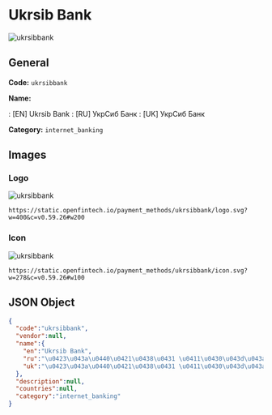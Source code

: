 
# Ukrsib Bank 
![ukrsibbank](https://static.openfintech.io/payment_methods/ukrsibbank/logo.svg?w=400&c=v0.59.26#w200)  

## General 
**Code:** `ukrsibbank` 
 
**Name:** 
 
:	[EN] Ukrsib Bank 
:	[RU] УкрСиб Банк 
:	[UK] УкрСиб Банк 
 
**Category:** `internet_banking` 
 

## Images 

### Logo 
![ukrsibbank](https://static.openfintech.io/payment_methods/ukrsibbank/logo.svg?w=400&c=v0.59.26#w200)  

```
https://static.openfintech.io/payment_methods/ukrsibbank/logo.svg?w=400&c=v0.59.26#w200
```  

### Icon 
![ukrsibbank](https://static.openfintech.io/payment_methods/ukrsibbank/icon.svg?w=278&c=v0.59.26#w100)  

```
https://static.openfintech.io/payment_methods/ukrsibbank/icon.svg?w=278&c=v0.59.26#w100
```  

## JSON Object 

```json
{
  "code":"ukrsibbank",
  "vendor":null,
  "name":{
    "en":"Ukrsib Bank",
    "ru":"\u0423\u043a\u0440\u0421\u0438\u0431 \u0411\u0430\u043d\u043a",
    "uk":"\u0423\u043a\u0440\u0421\u0438\u0431 \u0411\u0430\u043d\u043a"
  },
  "description":null,
  "countries":null,
  "category":"internet_banking"
}
```  
